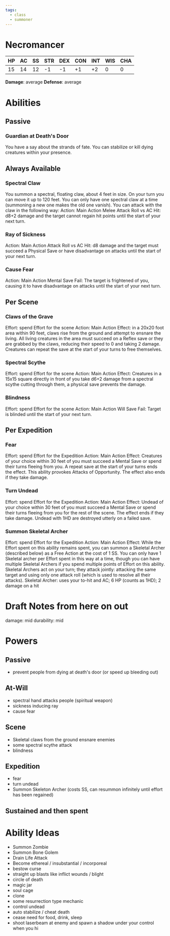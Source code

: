 ```yaml
---
tags:
  - class
  - summoner
---
```

# Necromancer
| HP | AC | SS | STR | DEX | CON | INT | WIS | CHA |
|----|----|----|-----|-----|-----|-----|-----|-----|
|15  |14  |12  |-1   |-1   |+1   |+2   |0    |0    |
**Damage**: average
**Defense**: average

# Abilities
## Passive
### Guardian at Death's Door
You have a say about the strands of fate. You can stabilize or kill dying creatures within your presence.

## Always Available
### Spectral Claw
You summon a spectral, floating claw, about 4 feet in size. On your turn you can move it up to 120 feet. You can only have one spectral claw at a time (summoning a new one makes the old one vanish). You can attack with the claw in the following way:
Action: Main Action
Melee Attack Roll vs AC
Hit: d8+2 damage and the target cannot regain hit points until the start of your next turn.
### Ray of Sickness
Action: Main Action
Attack Roll vs AC
Hit: d8 damage and the target must succeed a Physical Save or have disadvantage on attacks until the start of your next turn.
### Cause Fear
Action: Main Action
Mental Save
Fail: The target is frightened of you, causing it to have disadvantage on attacks until the start of your next turn.

## Per Scene
### Claws of the Grave
Effort: spend Effort for the scene
Action: Main Action
Effect: in a 20x20 foot area within 90 feet, claws rise from the ground and attempt to ensnare the living. All living creatures in the area must succeed on a Reflex save or they are grabbed by the claws, reducing their speed to 0 and taking 2 damage. Creatures can repeat the save at the start of your turns to free themselves.
### Spectral Scythe
Effort: spend Effort for the scene
Action: Main Action
Effect: Creatures in a 15x15 square directly in front of you take d6+2 damage from a spectral scythe cutting through them, a physical save prevents the damage.
### Blindness
Effort: spend Effort for the scene
Action: Main Action
Will Save
Fail: Target is blinded until the start of your next turn.

## Per Expedition
### Fear
Effort: spend Effort for the Expedition
Action: Main Action
Effect: Creatures of your choice within 30 feet of you must succeed a Mental Save or spend their turns fleeing from you. A repeat save at the start of your turns ends the effect.
This ability provokes Attacks of Opportunity. The effect also ends if they take damage.
### Turn Undead
Effort: spend Effort for the Expedition
Action: Main Action
Effect: Undead of your choice within 30 feet of you must succeed a Mental Save or spend their turns fleeing from you for the rest of the scene. The effect ends if they take damage. Undead with 1HD are destroyed utterly on a failed save.
### Summon Skeletal Archer
Effort: spend Effort for the Expedition
Action: Main Action
Effect: While the Effort spent on this ability remains spent, you can summon a Skeletal Archer (described below) as a Free Action at the cost of 1 SS. You can only have 1 Skeletal archer per Effort spent in this way at a time, though you can have multiple Skeletal Archers if you spend multiple points of Effort on this ability. Skeletal Archers act on your turn; they attack jointly: attacking the same target and using only one attack roll (which is used to resolve all their attacks).
Skeletal Archer: uses your to-hit and AC; 6 HP (counts as 1HD); 2 damage on a hit

# Draft Notes from here on out

damage: mid
durability: mid
# Powers
## Passive
- prevent people from dying at death's door (or speed up bleeding out)
## At-Will
- spectral hand attacks people (spiritual weapon)
- sickness inducing ray
- cause fear
## Scene
- Skeletal claws from the ground ensnare enemies
- some spectral scythe attack
- blindness
## Expedition
- fear
- turn undead
- Summon Skeleton Archer (costs SS, can resummon infinitely until effort has been regained)
## Sustained and then spent
# Ability Ideas
- Summon Zombie
- Summon Bone Golem
- Drain Life Attack
- Become ethereal / insubstantial / incorporeal
- bestow curse
- straight up blasts like inflict wounds / blight
- circle of death
- magic jar
- soul cage
- clone
- some resurrection type mechanic
- control undead
- auto stabilize / cheat death
- cease need for food, drink, sleep
- shoot laserbeam at enemy and spawn a shadow under your control when you hi